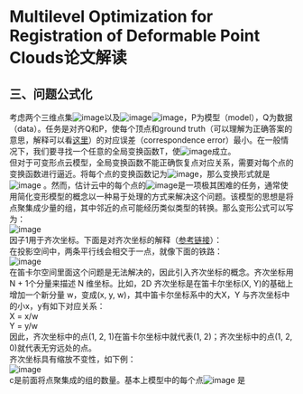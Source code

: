 # Multilevel Optimization for Registration of Deformable Point Clouds论文解读  

## 三、问题公式化  
考虑两个三维点集![image](https://user-images.githubusercontent.com/74122331/137153979-59ea2f6f-3bf8-45ab-960f-576508eed560.png)以及![image](https://user-images.githubusercontent.com/74122331/137154041-20983e98-0d30-4e7a-a08d-5f1de8c796c0.png)![image](https://user-images.githubusercontent.com/74122331/137154113-e1c9bb77-1b01-4005-9c50-8c2fa9da5704.png)，P为模型（model），Q为数据（data）。任务是对齐Q和P，使每个顶点和ground truth（可以理解为正确答案的意思，解释可以看[这里](https://www.zhihu.com/question/22464082)）的对应误差（correspondence error）最小。在一般情况下，我们要寻找一个任意的全局变换函数T，使![image](https://user-images.githubusercontent.com/74122331/137156609-4c228ced-3d93-4ee1-826d-cc1766aef4f5.png)成立。  
但对于可变形点云模型，全局变换函数不能正确恢复点对应关系，需要对每个点的变换函数进行逼近。将每个点的变换函数记为![image](https://user-images.githubusercontent.com/74122331/137156983-2accd77a-f040-476d-a415-60bc28878288.png)，那么变换形式就是![image](https://user-images.githubusercontent.com/74122331/137157065-2817ca49-769b-4e55-ac08-c25062f03085.png)
。然而，估计云中的每个点的![image](https://user-images.githubusercontent.com/74122331/137156983-2accd77a-f040-476d-a415-60bc28878288.png)是一项极其困难的任务，通常使用简化变形模型的概念以一种易于处理的方式来解决这个问题。该模型的思想是将点聚集成少量的组，其中邻近的点可能经历类似类型的转换。那么变形公式可以写为：  
![image](https://user-images.githubusercontent.com/74122331/137157370-b7203a41-54e9-4f02-9407-d10038dfc27c.png)  
因子1用于齐次坐标。下面是对齐次坐标的解释（[参考链接](https://www.cnblogs.com/zhizhan/p/3999885.html)）：  
在投影空间中，两条平行线会相交于一点，就像下面的铁路：  
![image](https://images.cnblogs.com/cnblogs_com/kesalin/209114/r_railroad.jpg)  
在笛卡尔空间里面这个问题是无法解决的，因此引入齐次坐标的概念。齐次坐标用 N + 1个分量来描述 N 维坐标。比如，2D 齐次坐标是在笛卡尔坐标(X, Y)的基础上增加一个新分量 w，变成(x, y, w)，其中笛卡尔坐标系中的大X，Y 与齐次坐标中的小x，y有如下对应关系：  
X = x/w  
Y = y/w   
因此，齐次坐标中的点(1, 2, 1)在笛卡尔坐标中就代表(1, 2)；齐次坐标中的点(1, 2, 0)就代表无穷远处的点。  
齐次坐标具有缩放不变性，如下例：  
![image](https://images.cnblogs.com/cnblogs_com/kesalin/209114/r_homogeneous02.png)  
c是前面将点聚集成的组的数量。基本上模型中的每个点![image](https://user-images.githubusercontent.com/74122331/137577788-41087c3d-a5e3-4feb-996a-3792b834526e.png)
是
